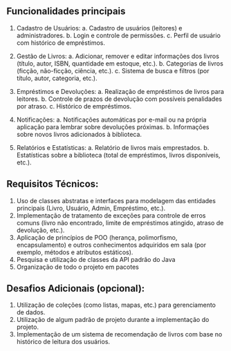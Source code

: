## Funcionalidades principais 
1. Cadastro de Usuários:
  a. Cadastro de usuários (leitores) e administradores.
  b. Login e controle de permissões.
  c. Perfil de usuário com histórico de empréstimos.

3. Gestão de Livros:
  a. Adicionar, remover e editar informações dos livros (título, autor, ISBN, quantidade em estoque, etc.).
  b. Categorias de livros (ficção, não-ficção, ciência, etc.).
  c. Sistema de busca e filtros (por título, autor, categoria, etc.).

5. Empréstimos e Devoluções:
  a. Realização de empréstimos de livros para leitores.
  b. Controle de prazos de devolução com possíveis penalidades por atraso.
  c. Histórico de empréstimos.

6. Notificações:
  a. Notificações automáticas por e-mail ou na própria aplicação para lembrar sobre devoluções próximas.
  b. Informações sobre novos livros adicionados à biblioteca.

7. Relatórios e Estatísticas:
  a. Relatório de livros mais emprestados.
  b. Estatísticas sobre a biblioteca (total de empréstimos, livros disponíveis, etc.).


## Requisitos Técnicos:
  1. Uso de classes abstratas e interfaces para modelagem das entidades principais (Livro, Usuário, Admin, Empréstimo, etc.).
  2. Implementação de tratamento de exceções para controle de erros comuns (livro não encontrado, limite de empréstimos atingido, atraso de devolução, etc.).
  3. Aplicação de princípios de POO (herança, polimorfismo, encapsulamento) e outros conhecimentos adquiridos em sala (por exemplo, métodos e atributos estáticos).
  4. Pesquisa e utilização de classes da API padrão do Java
  5. Organização de todo o projeto em pacotes
     
## Desafios Adicionais (opcional):
  1. Utilização de coleções (como listas, mapas, etc.) para gerenciamento de dados.
  2. Utilização de algum padrão de projeto durante a implementação do projeto.
  3. Implementação de um sistema de recomendação de livros com base no histórico de leitura dos usuários.
